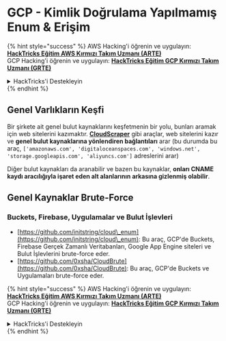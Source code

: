 # GCP - Kimlik Doğrulama Yapılmamış Enum & Erişim

{% hint style="success" %}
AWS Hacking'i öğrenin ve uygulayın:<img src="/.gitbook/assets/image.png" alt="" data-size="line">[**HackTricks Eğitim AWS Kırmızı Takım Uzmanı (ARTE)**](https://training.hacktricks.xyz/courses/arte)<img src="/.gitbook/assets/image.png" alt="" data-size="line">\
GCP Hacking'i öğrenin ve uygulayın: <img src="/.gitbook/assets/image (2).png" alt="" data-size="line">[**HackTricks Eğitim GCP Kırmızı Takım Uzmanı (GRTE)**<img src="/.gitbook/assets/image (2).png" alt="" data-size="line">](https://training.hacktricks.xyz/courses/grte)

<details>

<summary>HackTricks'i Destekleyin</summary>

* [**Abonelik planlarını**](https://github.com/sponsors/carlospolop) kontrol edin!
* 💬 [**Discord grubuna**](https://discord.gg/hRep4RUj7f) veya [**telegram grubuna**](https://t.me/peass) katılın veya bizi **Twitter** 🐦 [**@hacktricks\_live**](https://twitter.com/hacktricks\_live)** takip edin.**
* **Hacking püf noktalarını paylaşarak PR göndererek** [**HackTricks**](https://github.com/carlospolop/hacktricks) ve [**HackTricks Cloud**](https://github.com/carlospolop/hacktricks-cloud) github depolarına katkıda bulunun.

</details>
{% endhint %}

## Genel Varlıkların Keşfi

Bir şirkete ait genel bulut kaynaklarını keşfetmenin bir yolu, bunları aramak için web sitelerini kazımaktır. [**CloudScraper**](https://github.com/jordanpotti/CloudScraper) gibi araçlar, web sitelerini kazır ve **genel bulut kaynaklarına yönlendiren bağlantıları** arar (bu durumda bu araç, `['amazonaws.com', 'digitaloceanspaces.com', 'windows.net', 'storage.googleapis.com', 'aliyuncs.com']` adreslerini arar)

Diğer bulut kaynakları da aranabilir ve bazen bu kaynaklar, **onları CNAME kaydı aracılığıyla işaret eden alt alanlarının arkasına gizlenmiş olabilir**.

## Genel Kaynaklar Brute-Force

### Buckets, Firebase, Uygulamalar ve Bulut İşlevleri

* [https://github.com/initstring/cloud\_enum](https://github.com/initstring/cloud\_enum): Bu araç, GCP'de Buckets, Firebase Gerçek Zamanlı Veritabanları, Google App Engine siteleri ve Bulut İşlevlerini brute-force eder.
* [https://github.com/0xsha/CloudBrute](https://github.com/0xsha/CloudBrute): Bu araç, GCP'de Buckets ve Uygulamaları brute-force eder.

{% hint style="success" %}
AWS Hacking'i öğrenin ve uygulayın:<img src="/.gitbook/assets/image.png" alt="" data-size="line">[**HackTricks Eğitim AWS Kırmızı Takım Uzmanı (ARTE)**](https://training.hacktricks.xyz/courses/arte)<img src="/.gitbook/assets/image.png" alt="" data-size="line">\
GCP Hacking'i öğrenin ve uygulayın: <img src="/.gitbook/assets/image (2).png" alt="" data-size="line">[**HackTricks Eğitim GCP Kırmızı Takım Uzmanı (GRTE)**<img src="/.gitbook/assets/image (2).png" alt="" data-size="line">](https://training.hacktricks.xyz/courses/grte)

<details>

<summary>HackTricks'i Destekleyin</summary>

* [**Abonelik planlarını**](https://github.com/sponsors/carlospolop) kontrol edin!
* 💬 [**Discord grubuna**](https://discord.gg/hRep4RUj7f) veya [**telegram grubuna**](https://t.me/peass) katılın veya bizi **Twitter** 🐦 [**@hacktricks\_live**](https://twitter.com/hacktricks\_live)** takip edin.**
* **Hacking püf noktalarını paylaşarak PR göndererek** [**HackTricks**](https://github.com/carlospolop/hacktricks) ve [**HackTricks Cloud**](https://github.com/carlospolop/hacktricks-cloud) github depolarına katkıda bulunun.

</details>
{% endhint %}
